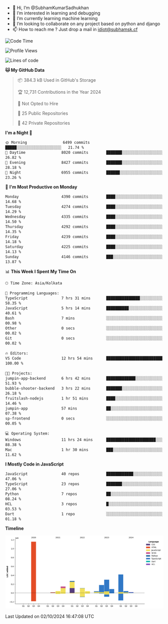 - 👋 Hi, I’m @SubhamKumarSadhukhan
- 👀 I’m interested in learning and debugging
- 🌱 I’m currently learning machine learning
- 💞️ I’m looking to collaborate on any project based on python and django
- 📫 How to reach me ?
      Just drop a mail in idiot@subhamsk.cf

<!---
SubhamKumarSadhukhan/SubhamKumarSadhukhan is a ✨ special ✨ repository because its `README.md` (this file) appears on your GitHub profile.
You can click the Preview link to take a look at your changes.
--->


<!--START_SECTION:waka-->
![Code Time](http://img.shields.io/badge/Code%20Time-2%2C550%20hrs%2032%20mins-blue)

![Profile Views](http://img.shields.io/badge/Profile%20Views-5-blue)

![Lines of code](https://img.shields.io/badge/From%20Hello%20World%20I%27ve%20Written-2.8%20million%20lines%20of%20code-blue)

**🐱 My GitHub Data** 

> 📦 384.3 kB Used in GitHub's Storage 
 > 
> 🏆 12,731 Contributions in the Year 2024
 > 
> 🚫 Not Opted to Hire
 > 
> 📜 25 Public Repositories 
 > 
> 🔑 42 Private Repositories 
 > 
**I'm a Night 🦉** 

```text
🌞 Morning                6499 commits        █████░░░░░░░░░░░░░░░░░░░░   21.74 % 
🌆 Daytime                8020 commits        ███████░░░░░░░░░░░░░░░░░░   26.82 % 
🌃 Evening                8427 commits        ███████░░░░░░░░░░░░░░░░░░   28.18 % 
🌙 Night                  6955 commits        ██████░░░░░░░░░░░░░░░░░░░   23.26 % 
```
📅 **I'm Most Productive on Monday** 

```text
Monday                   4390 commits        ████░░░░░░░░░░░░░░░░░░░░░   14.68 % 
Tuesday                  4274 commits        ████░░░░░░░░░░░░░░░░░░░░░   14.29 % 
Wednesday                4335 commits        ████░░░░░░░░░░░░░░░░░░░░░   14.50 % 
Thursday                 4292 commits        ████░░░░░░░░░░░░░░░░░░░░░   14.35 % 
Friday                   4239 commits        ████░░░░░░░░░░░░░░░░░░░░░   14.18 % 
Saturday                 4225 commits        ████░░░░░░░░░░░░░░░░░░░░░   14.13 % 
Sunday                   4146 commits        ███░░░░░░░░░░░░░░░░░░░░░░   13.87 % 
```


📊 **This Week I Spent My Time On** 

```text
🕑︎ Time Zone: Asia/Kolkata

💬 Programming Languages: 
TypeScript               7 hrs 31 mins       ███████████████░░░░░░░░░░   58.35 % 
JavaScript               5 hrs 14 mins       ██████████░░░░░░░░░░░░░░░   40.61 % 
Bash                     7 mins              ░░░░░░░░░░░░░░░░░░░░░░░░░   00.98 % 
Other                    0 secs              ░░░░░░░░░░░░░░░░░░░░░░░░░   00.02 % 
Git                      0 secs              ░░░░░░░░░░░░░░░░░░░░░░░░░   00.02 % 

🔥 Editors: 
VS Code                  12 hrs 54 mins      █████████████████████████   100.00 % 

🐱‍💻 Projects: 
jumpin-app-backend       6 hrs 42 mins       █████████████░░░░░░░░░░░░   51.93 % 
bubble-shooter-backend   3 hrs 22 mins       ███████░░░░░░░░░░░░░░░░░░   26.18 % 
fruitslash-nodejs        1 hr 51 mins        ████░░░░░░░░░░░░░░░░░░░░░   14.46 % 
jumpin-app               57 mins             ██░░░░░░░░░░░░░░░░░░░░░░░   07.38 % 
sp-frontend              0 secs              ░░░░░░░░░░░░░░░░░░░░░░░░░   00.05 % 

💻 Operating System: 
Windows                  11 hrs 24 mins      ██████████████████████░░░   88.38 % 
Mac                      1 hr 30 mins        ███░░░░░░░░░░░░░░░░░░░░░░   11.62 % 
```

**I Mostly Code in JavaScript** 

```text
JavaScript               40 repos            ████████████░░░░░░░░░░░░░   47.06 % 
TypeScript               23 repos            ███████░░░░░░░░░░░░░░░░░░   27.06 % 
Python                   7 repos             ██░░░░░░░░░░░░░░░░░░░░░░░   08.24 % 
HCL                      3 repos             █░░░░░░░░░░░░░░░░░░░░░░░░   03.53 % 
Dart                     1 repo              ░░░░░░░░░░░░░░░░░░░░░░░░░   01.18 % 
```



**Timeline**

![Lines of Code chart](https://raw.githubusercontent.com/SubhamKumarSadhukhan/SubhamKumarSadhukhan/main/assets/bar_graph.png)


 Last Updated on 02/10/2024 16:47:08 UTC
<!--END_SECTION:waka-->
